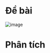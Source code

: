 # Đề bài
![image](https://github.com/VanHoang110802/Competitive_Programming/assets/108053955/614dd2b1-652f-41e6-a16d-a858a3682977)

# Phân tích
